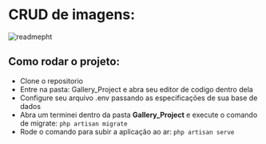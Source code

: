 # CRUD de imagens:

![readmepht](https://user-images.githubusercontent.com/59832080/229391621-2e093357-c060-4d9e-8802-7a76c5dc5d46.jpg)

<h2>Como rodar o projeto:</h2>

* Clone o repositorio 
* Entre na pasta: Gallery_Project e abra seu editor de codigo dentro dela
* Configure seu arquivo .env passando as especificações de sua base de dados
* Abra um terminei dentro da pasta <strong>Gallery_Project</strong> e execute o comando de migrate: `php artisan migrate`
* Rode o comando para subir a aplicação ao ar: `php artisan serve`
